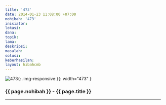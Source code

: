 ```yaml
---
title: '473'
date: 2014-01-23 11:08:00 +07:00
nohibah: '473'
inisiator:
lokasi:
dana:
topik:
lama:
deskripsi:
masalah:
solusi:
keberhasilan:
layout: hibahcmb
---
```


![473](/static/img/hibahcmb/473.png){: .img-responsive }{: width="473" }

### {{ page.nohibah }} - {{ page.title }}

---
